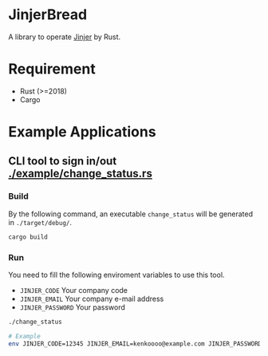 # JinjerBread

A library to operate [Jinjer](https://kintai.jinjer.biz/) by Rust.

# Requirement
- Rust (>=2018)
- Cargo

# Example Applications
## CLI tool to sign in/out [./example/change_status.rs](./example/change_status.rs)

### Build 
By the following command, an executable `change_status` will be generated in `./target/debug/`.
```bash
cargo build
```

### Run
You need to fill the following enviroment variables to use this tool.
- `JINJER_CODE` Your company code
- `JINJER_EMAIL` Your company e-mail address
- `JINJER_PASSWORD` Your password

```bash
./change_status

# Example
env JINJER_CODE=12345 JINJER_EMAIL=kenkoooo@example.com JINJER_PASSWORD=this_is_password ./change_status
```
